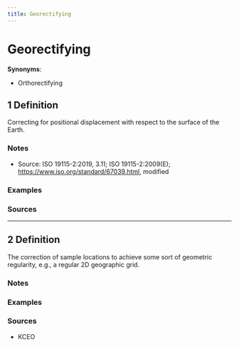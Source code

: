 ```yaml
---
title: Georectifying
---
```


# Georectifying

**Synonyms**: 

- Orthorectifying

## 1 Definition

Correcting for positional displacement with respect to the surface of the Earth.

### Notes 
- Source: ISO 19115-2:2019, 3.11; ISO 19115-2:2009(E); https://www.iso.org/standard/67039.html, modified

### Examples 

### Sources

---

## 2 Definition

The correction of sample locations to achieve some sort of geometric regularity, e.g., a regular 2D geographic grid.

### Notes 

### Examples 

### Sources
- KCEO
